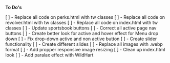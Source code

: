 
**To Do's**

[ ] - Replace all code on perks.html with tw classes
[ ] - Replace all code on revolver.html with tw classes
[ ] - Replace all code on index.html with tw classes
[ ] - Update sportsbook buttons 
[ ] - Correct all active page nav buttons
[ ] - Create better look for active and hover effect for Menu drop down
[ ] - Fix drop-down active and non active button
[ ] - Create slider functionality
[ ] - Create different slides
[ ] - Replace all images with .webp format
[ ] - Add propper responsive image resizing
[ ] - Clean up index.html look
[ ] - Add paralax effect with WildHart